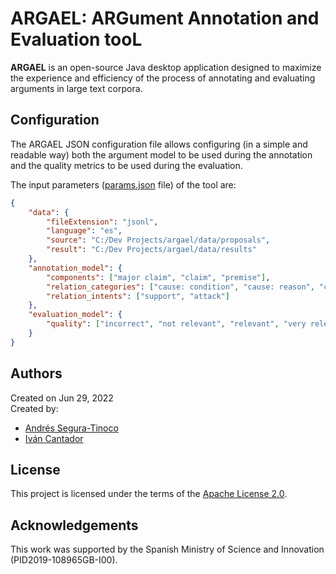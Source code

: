 # ARGAEL: ARGument Annotation and Evaluation tooL

**ARGAEL** is an open-source Java desktop application designed to maximize the experience and efficiency of the process of annotating and evaluating arguments in large text corpora.

## Configuration
The ARGAEL JSON configuration file allows configuring (in a simple and readable way) both the argument model to be used during the annotation and the quality metrics to be used during the evaluation.

The input parameters (<a href="https://github.com/argrecsys/argael/blob/main/code/Argael/Resources/config/params.json">params.json</a> file) of the tool are:
```json
{
    "data": {
        "fileExtension": "jsonl",
        "language": "es",
        "source": "C:/Dev Projects/argael/data/proposals",
        "result": "C:/Dev Projects/argael/data/results"
    },
    "annotation_model": {
        "components": ["major claim", "claim", "premise"],
        "relation_categories": ["cause: condition", "cause: reason", "clarification: conclusion", "clarification: exemplification", "clarification: restatement", "clarification: summary", "consequence: explanation", "consequence: goal", "consequence: result", "contrast: alternative", "contrast: comparison", "contrast: concession", "contrast: opposition", "elaboration: addition", "elaboration: precision", "elaboration: similarity"],
        "relation_intents": ["support", "attack"]
    },
    "evaluation_model": {
        "quality": ["incorrect", "not relevant", "relevant", "very relevant"]
    }
}
```

## Authors
Created on Jun 29, 2022  
Created by:
- <a href="https://github.com/ansegura7" target="_blank">Andrés Segura-Tinoco</a>
- <a href="http://arantxa.ii.uam.es/~cantador/" target="_blank">Iv&aacute;n Cantador</a>

## License
This project is licensed under the terms of the <a href="https://github.com/argrecsys/argael/blob/main/LICENSE">Apache License 2.0</a>.

## Acknowledgements
This work was supported by the Spanish Ministry of Science and Innovation (PID2019-108965GB-I00).
